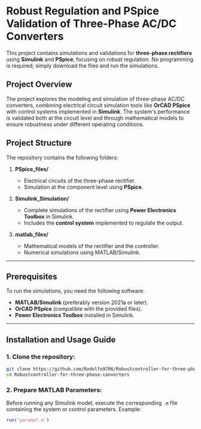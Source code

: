 # **Robust Regulation and PSpice Validation of Three-Phase AC/DC Converters**

This project contains simulations and validations for **three-phase rectifiers** using **Simulink** and **PSpice**, focusing on robust regulation. No programming is required; simply download the files and run the simulations.

## **Project Overview**  
The project explores the modeling and simulation of three-phase AC/DC converters, combining electrical circuit simulation tools like **OrCAD PSpice** with control systems implemented in **Simulink**. The system's performance is validated both at the circuit level and through mathematical models to ensure robustness under different operating conditions.

## **Project Structure**  
The repository contains the following folders:  

1. **PSpice_files/**  
   - Electrical circuits of the three-phase rectifier.
   - Simulation at the component level using **PSpice**.

2. **Simulink_Simulation/**  
   - Complete simulations of the rectifier using **Power Electronics Toolbox** in Simulink.
   - Includes the **control system** implemented to regulate the output.

3. **matlab_files/**  
   - Mathematical models of the rectifier and the controller.
   - Numerical simulations using MATLAB/Simulink.

---

## **Prerequisites**  
To run the simulations, you need the following software:  

- **MATLAB/Simulink** (preferably version 2021a or later).  
- **OrCAD PSpice** (compatible with the provided files).  
- **Power Electronics Toolbox** installed in Simulink.

---

## **Installation and Usage Guide**  

### 1. **Clone the repository:**
   ```bash
   git clone https://github.com/Rodolfo9706/Robustcontroller-for-three-phase-converters.git
   cd Robustcontroller-for-three-phase-converters
```
### 2. **Prepare MATLAB Parameters:**  
Before running any Simulink model, execute the corresponding `.m` file containing the system or control parameters. Example:

```matlab
run('paramet.m')
